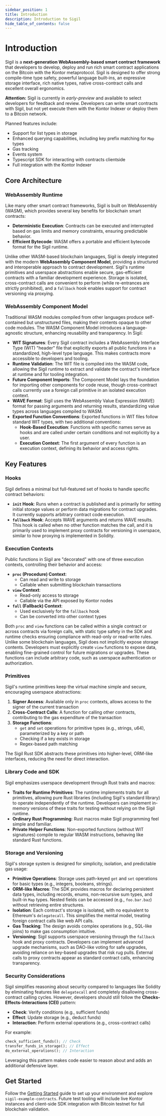 ```yaml
---
sidebar_position: 1
title: Introduction
description: Introduction to Sigil
hide_table_of_contents: false
---
```


# Introduction

Sigil is a **next-generation WebAssembly-based smart contract framework** that developers to develop, deploy and run rich smart contract applications on the Bitcoin with the Kontor metaprotocol. Sigil is designed to offer strong compile-time type safety, powerful language built-ins, an expressive storage interface, rich native types, native cross-contract calls and excellent overall ergonomics.

**Attention:** Sigil is currently in *early-preview* and available to select developers for feedback and review. Developers can write smart contracts with Sigil, but not yet execute them with the Kontor Indexer or deploy them to a Bitcoin network.

Planned features include:

- Support for list types in storage
- Enhanced querying capabilities, including key prefix matching for `Map` types
- Gas tracking
- Events system
- Typescript SDK for interacting with contracts clientside
- Full integration with the Kontor Indexer 

## Core Architecture

### WebAssembly Runtime

Like many other smart contract frameworks, Sigil is built on WebAssembly (WASM), which provides several key benefits for blockchain smart contracts:

- **Deterministic Execution**: Contracts can be executed and interrupted based on gas limits and memory constraints, ensuring predictable behavior.
- **Efficient Bytecode**: WASM offers a portable and efficient bytecode format for the Sigil runtime.

Unlike other WASM-based blockchain languages, Sigil is deeply integrated with the modern **WebAssembly Component Model**, providing a structured and interoperable approach to contract development. Sigil's runtime primitives and userspace abstractions enable secure, gas-efficient contracts with a familiar development experience. Storage is isolated, cross-contract calls are convenient to perform (while re-entrances are strictly prohibited), and a `fallback` hook enables support for contract versioning via proxying.

### WebAssembly Component Model

Traditional WASM modules compiled from other languages produce self-contained but unstructured files, making their contents opaque to other code modules. The WASM Component Model introduces a language-agnostic structure, enhancing reusability and transparency. In Sigil:

- **WIT Signatures**: Every Sigil contract includes a WebAssembly Interface Type (WIT) "header" file that explicitly exports all public functions in a standardized, high-level type language. This makes contracts more accessible to developers and tooling.
- **Runtime Validation**: The WIT file is compiled into the WASM code, allowing the Sigil runtime to extract and validate the contract's interface at runtime and for tooling integration.
- **Future Component Imports**: The Component Model lays the foundation for importing other components for code reuse, though cross-contract calls currently use a foreign call primitive in an isolated execution context.
- **WAVE Format**: Sigil uses the WebAssembly Value Expression (WAVE) format for passing arguments and returning results, standardizing value types across languages compiled to WASM.
- **Exported Function Conventions**: Exported functions in WIT files follow standard WIT types, with two additional conventions:
  - **Hook-Based Execution**: Functions with specific names serve as hooks and are called under certain conditions and not explicitly by a user.
  - **Execution Context**: The first argument of every function is an execution context, defining its behavior and access rights.

## Key Features

### Hooks

Sigil defines a minimal but full-featured set of hooks to handle specific contract behaviors:

- **`init` Hook**: Runs when a contract is published and is primarily for setting initial storage values or perform data migrations for contract upgrades. It currently supports arbitrary contract code execution.
- **`fallback` Hook**: Accepts WAVE arguments and returns WAVE results. This hook is called when no other function matches the call, and it is primarily used to implement proxy contracts for versioning in userspace, similar to how proxying is implemented in Solidity.

### Execution Contexts

Public functions in Sigil are "decorated" with one of three execution contexts, controlling their behavior and access:

- **`proc` (Procedure) Context**:
  - Can read and write to storage
  - Callable when submitting blockchain transactions
- **`view` Context**:
  - Read-only access to storage
  - Callable via the API exposed by Kontor nodes
- **`fall` (Fallback) Context**:
  - Used exclusively for the `fallback` hook
  - Can be converted into other context types

Both `proc` and `view` functions can be called within a single contract or across contracts via foreign calls, with static type safety in the SDK and runtime checks ensuring compliance with read-only or read-write rules. Unlike some blockchain languages, Sigil does not implicitly expose storage contents. Developers must explicitly create `view` functions to expose data, enabling fine-grained control for future migrations or upgrades. These functions can include arbitrary code, such as userspace authentication or authorization.

### Primitives

Sigil's runtime primitives keep the virtual machine simple and secure, encouraging userspace abstractions:

1. **Signer Access**: Available only in `proc` contexts, allows access to the signer of the current transaction
2. **Cross-Contract Calls**: A function for calling other contracts, contributing to the gas expenditure of the transaction
3. **Storage Functions**:
   - `get` and `set` operations for primitive types (e.g., strings, u64), parameterized by a key or path
   - Checking if a key exists in storage
   - Regex-based path matching

The Sigil Rust SDK abstracts these primitives into higher-level, ORM-like interfaces, reducing the need for direct interaction.

### Library Code and SDK

Sigil emphasizes userspace development through Rust traits and macros:

- **Traits for Runtime Primitives**: The runtime implements traits for all primitives, allowing pure Rust libraries (including Sigil's standard library) to operate independently of the runtime. Developers can implement in-memory versions of these traits for testing without relying on the Sigil runtime.
- **Ordinary Rust Programming**: Rust macros make Sigil programming feel simple and familiar.
- **Private Helper Functions**: Non-exported functions (without WIT signatures) compile to regular WASM instructions, behaving like standard Rust functions.

### Storage and Versioning

Sigil's storage system is designed for simplicity, isolation, and predictable gas usage:

- **Primitive Operations**: Storage uses path-keyed `get` and `set` operations for basic types (e.g., integers, booleans, strings).
- **ORM-like Macros**: The SDK provides macros for declaring persistent data types, including records, enums, non-recursive sum types, and built-in `Map` types. Nested fields can be accessed (e.g., `foo.bar.baz`) without retrieving entire structures.
- **Isolation**: Each contract's storage is isolated, with no equivalent to Ethereum's `delegatecall`. This simplifies the mental model, treating foreign contract calls like web API calls.
- **Gas Tracking**: The design avoids complex operations (e.g., SQL-like joins) to make gas consumption intuitive.
- **Versioning**: Sigil supports userspace versioning through the `fallback` hook and proxy contracts. Developers can implement advanced upgrade mechanisms, such as DAO-like voting for safe upgrades, avoiding reliance on key-based upgrades that risk rug pulls. External calls to proxy contracts appear as standard contract calls, enhancing transparency.

### Security Considerations

Sigil simplifies reasoning about security compared to languages like Solidity by eliminating features like `delegatecall` and completely disallowing cross-contract calling cycles. However, developers should still follow the **Checks-Effects-Interactions (CEI)** pattern:

- **Check**: Verify conditions (e.g., sufficient funds)
- **Effect**: Update storage (e.g., deduct funds)
- **Interaction**: Perform external operations (e.g., cross-contract calls)

For example: 

```rust
check_sufficient_funds(); // Check
transfer_funds_in_storage(); // Effect
do_external_operations(); // Interaction
```

Leveraging this pattern makes code easier to reason about and adds an additional defensive layer.

## Get Started

Follow the [Getting Started](/getting-started) guide to set up your environment and explore `sigil-example-contracts`. Future test tooling will include live Kontor instances and client-side SDK integration with Bitcoin testnet for full blockchain validation.
